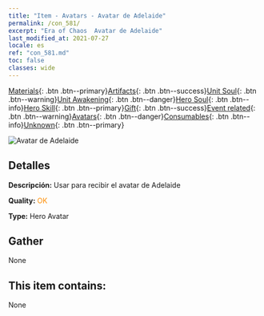 ```yaml
---
title: "Item - Avatars - Avatar de Adelaide"
permalink: /con_581/
excerpt: "Era of Chaos  Avatar de Adelaide"
last_modified_at: 2021-07-27
locale: es
ref: "con_581.md"
toc: false
classes: wide
---
```

 [Materials](/ItemsES/){: .btn .btn--primary}[Artifacts](/ItemsES/Artifacts/){: .btn .btn--success}[Unit Soul](/ItemsES/UnitSoul/){: .btn .btn--warning}[Unit Awakening](/ItemsES/UnitAwakening/){: .btn .btn--danger}[Hero Soul](/ItemsES/HeroSoul/){: .btn .btn--info}[Hero Skill](/ItemsES/HeroSkill/){: .btn .btn--primary}[Gift](/ItemsES/Gift/){: .btn .btn--success}[Event related](/ItemsES/Events/){: .btn .btn--warning}[Avatars](/ItemsES/Avatars/){: .btn .btn--danger}[Consumables](/ItemsES/Consumables/){: .btn .btn--info}[Unknown](/ItemsES/Unknown/){: .btn .btn--primary}

 ![Avatar de Adelaide](/images/h/h_Adelaide1.jpg)

## Detalles
 **Descripción:** Usar para recibir el avatar de Adelaide

 **Quality:** <span style="color: #FF8C00">OK</span>

 **Type:** Hero Avatar

## Gather

  None

## This item contains:

  None

